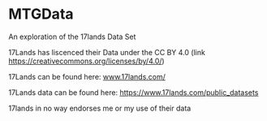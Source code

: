 # MTGData
An exploration of the 17lands Data Set

17Lands has liscenced their Data under the CC BY 4.0 (link https://creativecommons.org/licenses/by/4.0/)

17Lands can be found here: www.17lands.com/

17Lands data can be found here: https://www.17lands.com/public_datasets

17lands in no way endorses me or my use of their data
